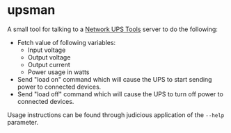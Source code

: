 # upsman

A small tool for talking to a [Network UPS Tools](https://networkupstools.org) server to do the following:

- Fetch value of following variables:
    - Input voltage
    - Output voltage
    - Output current
    - Power usage in watts
- Send "load on" command which will cause the UPS to start sending power to connected devices.
- Send "load off" command which will cause the UPS to turn off power to connected devices.

Usage instructions can be found through judicious application of the `--help` parameter.